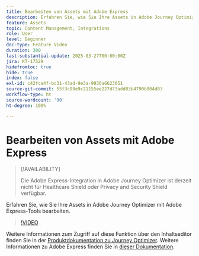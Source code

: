 ```yaml
---
title: Bearbeiten von Assets mit Adobe Express
description: Erfahren Sie, wie Sie Ihre Assets in Adobe Journey Optimizer mit Adobe Express-Tools bearbeiten.
feature: Assets
topic: Content Management, Integrations
role: User
level: Beginner
doc-type: Feature Video
duration: 300
last-substantial-update: 2025-03-27T00:00:00Z
jira: KT-17529
hidefromtoc: true
hide: true
index: false
exl-id: c42fca4f-bc31-43ad-9e3a-9936a6623051
source-git-commit: 55f3c99e9c21155ee227d73add83b4790b904d83
workflow-type: ht
source-wordcount: '90'
ht-degree: 100%

---
```


# Bearbeiten von Assets mit Adobe Express

>[!AVAILABILITY]
>
>Die Adobe Express-Integration in Adobe Journey Optimizer ist derzeit nicht für Healthcare Shield oder Privacy and Security Shield verfügbar.

Erfahren Sie, wie Sie Ihre Assets in Adobe Journey Optimizer mit Adobe Express-Tools bearbeiten.

>[!VIDEO](https://video.tv.adobe.com/v/3455532/?learn=on&enablevpops&captions=ger)

Weitere Informationen zum Zugriff auf diese Funktion über den Inhaltseditor finden Sie in der [Produktdokumentation zu Journey Optimizer](https://experienceleague.adobe.com/de/docs/journey-optimizer/using/assets-images/express). Weitere Informationen zu Adobe Express finden Sie in [dieser Dokumentation](https://helpx.adobe.com/de/express/user-guide.html).
